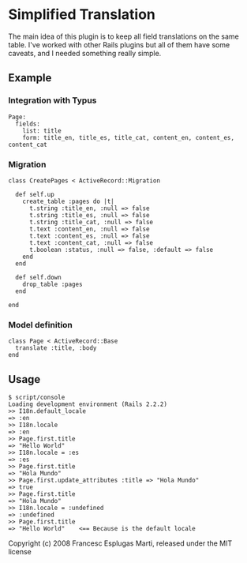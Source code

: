 # Simplified Translation

The main idea of this plugin is to keep all field translations on the 
same table. I've worked with other Rails plugins but all of them have 
some caveats, and I needed something really simple.

## Example

### Integration with Typus

    Page:
      fields:
        list: title
        form: title_en, title_es, title_cat, content_en, content_es, content_cat

### Migration

    class CreatePages < ActiveRecord::Migration

      def self.up
        create_table :pages do |t|
          t.string :title_en, :null => false
          t.string :title_es, :null => false
          t.string :title_cat, :null => false
          t.text :content_en, :null => false
          t.text :content_es, :null => false
          t.text :content_cat, :null => false
          t.boolean :status, :null => false, :default => false
        end
      end

      def self.down
        drop_table :pages
      end

    end

### Model definition

    class Page < ActiveRecord::Base
      translate :title, :body
    end

## Usage

    $ script/console
    Loading development environment (Rails 2.2.2)
    >> I18n.default_locale
    => :en
    >> I18n.locale
    => :en
    >> Page.first.title
    => "Hello World"
    >> I18n.locale = :es
    => :es
    >> Page.first.title
    => "Hola Mundo"
    >> Page.first.update_attributes :title => "Hola Mundo"
    => true
    >> Page.first.title
    => "Hola Mundo"
    >> I18n.locale = :undefined
    => :undefined
    >> Page.first.title
    => "Hello World"    <== Because is the default locale

Copyright (c) 2008 Francesc Esplugas Marti, released under the MIT license